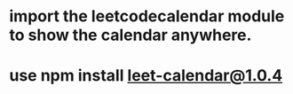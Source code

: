 # import the leetcodecalendar module to show the calendar anywhere.

# use npm install leet-calendar@1.0.4
